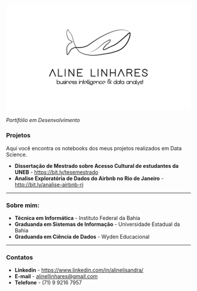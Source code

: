 <p align="center">
  <img src="https://github.com/alinelisandra/datascience/blob/master/logo_%20preta_%20fundo%20branco_%20grossa.png" >
</p>

*Portifólio em Desenvolvimento*

### Projetos

Aqui você encontra os notebooks dos meus projetos realizados em Data Science.
* **Dissertação de Mestrado sobre Acesso Cultural de estudantes da UNEB** - https://bit.ly/tesemestrado
* **Analise Exploratória de Dados do Airbnb no Rio de Janeiro** - http://bit.ly/analise-airbnb-rj

---

### Sobre mim:

* **Técnica em Informática** - Instituto Federal da Bahia
* **Graduanda em Sistemas de Informação** - Universidade Estadual da Bahia
* **Graduanda em Ciência de Dados** - Wyden Educacional

---

### Contatos 

* **Linkedin** - https://www.linkedin.com/in/alinelisandra/
* **E-mail** - alinellinhares@gmail.com
* **Telefone** - (71) 9 9216 7957
